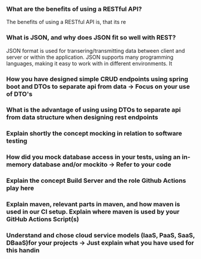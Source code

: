 ### What are the benefits of using a RESTful API?
The benefits of using a RESTful API is, that its re

### What is JSON, and why does JSON fit so well with REST?
JSON format is used for transering/transmitting data between client and server or within the application.
JSON supports many programming languages, making it easy to work with in different environments. It

### How you have designed simple CRUD endpoints using spring boot and DTOs to separate api from data  -> Focus on your use of DTO's
### What is the advantage of using using DTOs to separate api from data structure when designing rest endpoints
### Explain shortly the concept mocking in relation to software testing
### How did you mock database access in your tests, using an in-memory database and/or mockito → Refer to your code
### Explain the concept Build Server and the role Github Actions play here
### Explain maven, relevant parts in maven, and how maven is used in our CI setup. Explain where maven is used by your GitHub Actions Script(s)
### Understand and chose cloud service models (IaaS, PaaS, SaaS, DBaaS)for your projects -> Just explain what you have used for this handin